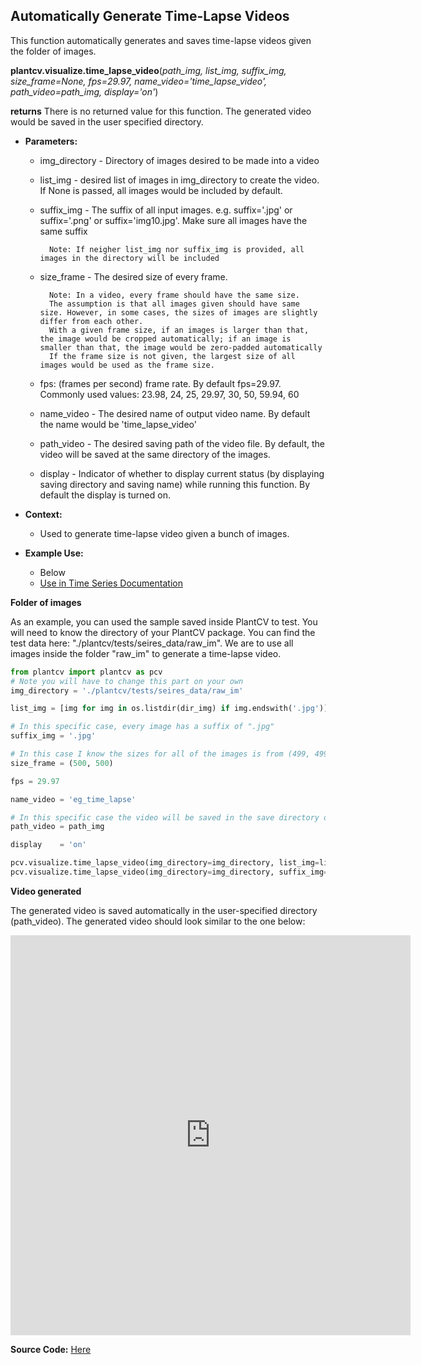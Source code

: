 ## Automatically Generate Time-Lapse Videos 

This function automatically generates and saves time-lapse videos given the folder of images. 

**plantcv.visualize.time_lapse_video**(*path_img, list_img, suffix_img, size_frame=None, fps=29.97, name_video='time_lapse_video',
                     path_video=path_img, display='on'*)

**returns** There is no returned value for this function. The generated video would be saved in the user specified directory. 

- **Parameters:**
    - img_directory   - Directory of images desired to be made into a video
    - list_img        -  desired list of images in img_directory to create the video. If None is passed, all images would be included by default.
    - suffix_img - The suffix of all input images. e.g. suffix='.jpg' or suffix='.png' or suffix='img10.jpg'. Make sure all images have the same suffix
            
            Note: If neigher list_img nor suffix_img is provided, all images in the directory will be included
            
    - size_frame - The desired size of every frame.
    
            Note: In a video, every frame should have the same size.
            The assumption is that all images given should have same size. However, in some cases, the sizes of images are slightly differ from each other.
            With a given frame size, if an images is larger than that, the image would be cropped automatically; if an image is smaller than that, the image would be zero-padded automatically
            If the frame size is not given, the largest size of all images would be used as the frame size.
    
    - fps: (frames per second) frame rate. By default fps=29.97.
            Commonly used values: 23.98, 24, 25, 29.97, 30, 50, 59.94, 60   
    - name_video - The desired name of output video name. By default the name would be 'time_lapse_video'
    - path_video - The desired saving path of the video file. By default, the video will be saved at the same directory of the images. 
    - display    - Indicator of whether to display current status (by displaying saving directory and saving name) while running this function. By default the display is turned on. 

- **Context:**
    - Used to generate time-lapse video given a bunch of images. 
    
- **Example Use:**
    - Below
    - [Use in Time Series Documentation](time_series.md)

**Folder of images**

As an example, you can used the sample saved inside PlantCV to test. You will need to know the directory of your PlantCV package. 
You can find the test data here: "./plantcv/tests/seires_data/raw_im". We are to use all images inside the folder "raw_im" to generate a time-lapse video.
```python
from plantcv import plantcv as pcv
# Note you will have to change this part on your own
img_directory = './plantcv/tests/seires_data/raw_im'

list_img = [img for img in os.listdir(dir_img) if img.endswith('.jpg')]

# In this specific case, every image has a suffix of ".jpg"
suffix_img = '.jpg'

# In this case I know the sizes for all of the images is from (499, 499) to (501, 501), and here I decide I want the frame size to be (500, 500).
size_frame = (500, 500)

fps = 29.97

name_video = 'eg_time_lapse'

# In this specific case the video will be saved in the save directory of the images
path_video = path_img

display    = 'on'

pcv.visualize.time_lapse_video(img_directory=img_directory, list_img=list_img, size_frame=size_frame, fps=fps, name_video=name_video, path_video=path_video, display=display)
pcv.visualize.time_lapse_video(img_directory=img_directory, suffix_img=suffix_img, size_frame=size_frame, fps=fps, name_video=name_video, path_video=path_video, display=display)


```

**Video generated**

The generated video is saved automatically in the user-specified directory (path_video). The generated video should look similar to the one below:
<iframe src="https://player.vimeo.com/video/436453444" width="640" height="640" frameborder="0" allow="autoplay; fullscreen" allowfullscreen></iframe>


**Source Code:** [Here](https://github.com/danforthcenter/plantcv/blob/master/plantcv/plantcv/visualize/time_lapse_video.py)
